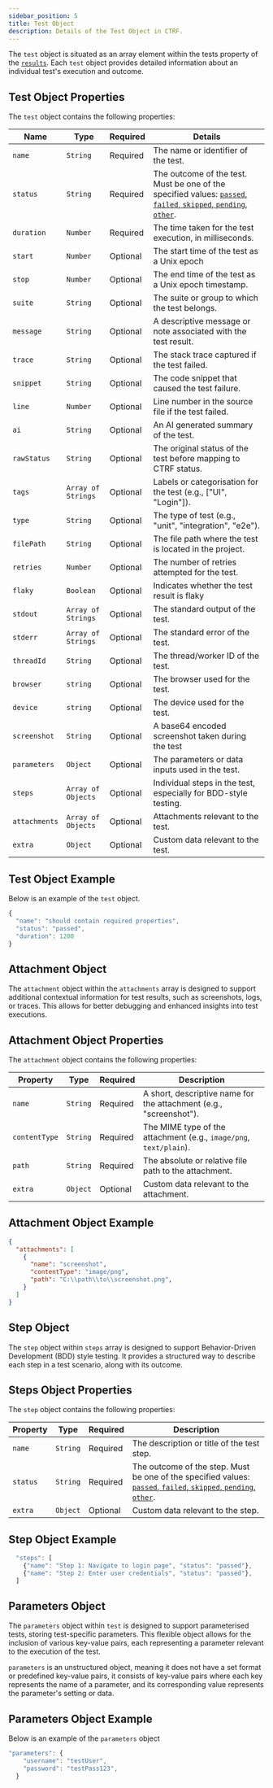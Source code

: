 ```yaml
---
sidebar_position: 5
title: Test Object
description: Details of the Test Object in CTRF.
---
```


The `test` object is situated as an array element within the tests property of the [`results`](/docs/specification/results). Each `test` object provides detailed information about an individual test's execution and outcome.

## Test Object Properties

The `test` object contains the following properties:

| Name         | Type     | Required | Details                                                         |
| ------------ | -------- | -------- | --------------------------------------------------------------- |
| `name`       | `String` | Required | The name or identifier of the test.                             |
| `status` | `String` | Required | The outcome of the test. Must be one of the specified values: [`passed`, `failed`, `skipped`, `pending`, `other`](/docs/specification/status). |
| `duration`   | `Number` | Required | The time taken for the test execution, in milliseconds.         |
| `start`      | `Number` | Optional | The start time of the test as a Unix epoch                      |
| `stop`        | `Number` | Optional | The end time of the test as a Unix epoch timestamp.            |
| `suite`       | `String`| Optional | The suite or group to which the test belongs.                   |
| `message`    | `String` | Optional | A descriptive message or note associated with the test result.  |
| `trace`      | `String` | Optional | The stack trace captured if the test failed.                    |
| `snippet`    | `String` | Optional | The code snippet that caused the test failure.                   |
| `line`      | `Number` | Optional | Line number in the source file if the test failed.               |
| `ai`        | `String` | Optional | An AI generated summary of the test.                             |
| `rawStatus`   | `String`| Optional | The original status of the test before mapping to CTRF status.  |
| `tags`       | `Array of Strings`| Optional | Labels or categorisation for the test (e.g., ["UI", "Login"]). |
| `type`       | `String`| Optional | The type of test (e.g., "unit", "integration", "e2e").           |
| `filePath`   | `String` | Optional | The file path where the test is located in the project.         |
| `retries`    | `Number` | Optional | The number of retries attempted for the test.                     |
| `flaky`      | `Boolean`| Optional | Indicates whether the test result is flaky                      |
| `stdout`     | `Array of Strings` | Optional | The standard output of the test.                      |
| `stderr`     | `Array of Strings` | Optional | The standard error of the test.                       |
| `threadId`   | `String` | Optional | The thread/worker ID of the test.                                |
| `browser`    | `string` | Optional | The browser used for the test.                                  |
| `device`    | `string` | Optional | The device used for the test.                                    |
| `screenshot` | `String` | Optional | A base64 encoded screenshot taken during the test               |
| `parameters` | `Object` | Optional | The parameters or data inputs used in the test.                 |
| `steps`      | `Array of Objects` | Optional | Individual steps in the test, especially for BDD-style testing.|
| `attachments` | `Array of Objects` | Optional | Attachments relevant to the test.                     |
| `extra`      | `Object` | Optional | Custom data relevant to the test.                           |

## Test Object Example

Below is an example of the `test` object.

```js
{
  "name": "should contain required properties",
  "status": "passed",
  "duration": 1200
}
```

## Attachment Object

The `attachment` object within the `attachments` array is designed to support additional contextual information for test results, such as screenshots, logs, or traces. This allows for better debugging and enhanced insights into test executions.

## Attachment Object Properties

The `attachment` object contains the following properties:

| Property      | Type     | Required | Description                                                                 |
|---------------|----------|----------|-----------------------------------------------------------------------------|
| `name`        | `String` | Required | A short, descriptive name for the attachment (e.g., "screenshot").         |
| `contentType` | `String` | Required | The MIME type of the attachment (e.g., `image/png`, `text/plain`).          |
| `path`        | `String` | Required | The absolute or relative file path to the attachment.                      |
| `extra`      | `Object` | Optional | Custom data relevant to the attachment.                           |

## Attachment Object Example

```json
{
  "attachments": [
    {
      "name": "screenshot",
      "contentType": "image/png",
      "path": "C:\\path\\to\\screenshot.png",
    }
  ]
}
```

## Step Object

The `step` object within `steps` array is designed to support Behavior-Driven Development (BDD) style testing. It provides a structured way to describe each step in a test scenario, along with its outcome.

## Steps Object Properties

The `step` object contains the following properties:

| Property | Type     | Required | Description                                                     |
|----------|----------|----------|-----------------------------------------------------------------|
| `name`   | `String` | Required | The description or title of the test step.                      |
| `status` | `String` | Required | The outcome of the step. Must be one of the specified values: [`passed`, `failed`, `skipped`, `pending`, `other`](/docs/specification/status). |
| `extra`      | `Object` | Optional | Custom data relevant to the step.                           |

## Step Object Example

``` js
  "steps": [
    {"name": "Step 1: Navigate to login page", "status": "passed"},
    {"name": "Step 2: Enter user credentials", "status": "passed"},
  ]
```

## Parameters Object

The `parameters` object within `test` is designed to support parameterised tests, storing test-specific parameters. This flexible object allows for the inclusion of various key-value pairs, each representing a parameter relevant to the execution of the test.

`parameters` is an unstructured object, meaning it does not have a set format or predefined key-value pairs, it consists of key-value pairs where each key represents the name of a parameter, and its corresponding value represents the parameter's setting or data.

## Parameters Object Example

Below is an example of the `parameters` object

``` js
"parameters": {
    "username": "testUser",
    "password": "testPass123",
  }
```
